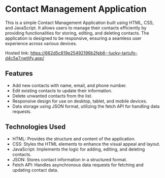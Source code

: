 # Contact Management Application

This is a simple Contact Management Application built using HTML, CSS, and JavaScript. It allows users to manage their contacts efficiently by providing functionalities for storing, editing, and deleting contacts. 
The application is designed to be responsive, ensuring a seamless user experience across various devices.

Hosted link: https://662d5c819e25492196b2feb6--lucky-tartufo-d4c5e7.netlify.app/

## Features

- Add new contacts with name, email, and phone number.
- Edit existing contacts to update their information.
- Delete unwanted contacts from the list.
- Responsive design for use on desktop, tablet, and mobile devices.
- Data storage using JSON format, utilizing the fetch API for handling data requests.

## Technologies Used

- HTML: Provides the structure and content of the application.
- CSS: Styles the HTML elements to enhance the visual appeal and layout.
- JavaScript: Implements the logic for adding, editing, and deleting contacts.
- JSON: Stores contact information in a structured format.
- Fetch API: Handles asynchronous data requests for fetching and updating contact data.



